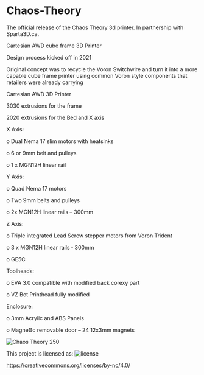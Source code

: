 # Chaos-Theory
The official release of the Chaos Theory 3d printer.
In partnership with Sparta3D.ca.

Cartesian AWD cube frame 3D Printer

Design process kicked off in 2021


Original concept was to recycle the Voron Switchwire and turn it into a more capable cube frame printer
using common Voron style components that retailers were already carrying


Cartesian AWD 3D Printer


3030 extrusions for the frame


2020 extrusions for the Bed and X axis


X Axis:  


o Dual Nema 17 slim motors with heatsinks


o 6 or 9mm belt and pulleys


o 1 x MGN12H linear rail 


Y Axis:

o Quad Nema 17 motors

o Two 9mm belts and pulleys

o 2x MGN12H linear rails – 300mm

Z Axis:

o Triple integrated Lead Screw stepper motors from Voron Trident

o 3 x MGN12H linear rails ‐ 300mm

o GE5C  

Toolheads:

o EVA 3.0 compatible with modified back corexy part

o VZ Bot Printhead fully modified

Enclosure:

o 3mm Acrylic and ABS Panels

o MagneƟc removable door – 24 12x3mm magnets

![Chaos Theory 250](https://github.com/the0ry/Chaos-Theory/assets/17616022/100e6d37-e0b1-478f-9e50-5da0c38921a7)


This project is licensed as:
![license](https://github.com/the0ry/Chaos-Theory/assets/17616022/495e63a6-cbae-447d-8219-15221d0686e5)

https://creativecommons.org/licenses/by-nc/4.0/
